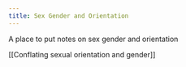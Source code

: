 ```yaml
---
title: Sex Gender and Orientation
---
```


A place to put notes on sex gender and orientation

[[Conflating sexual orientation and gender]]
